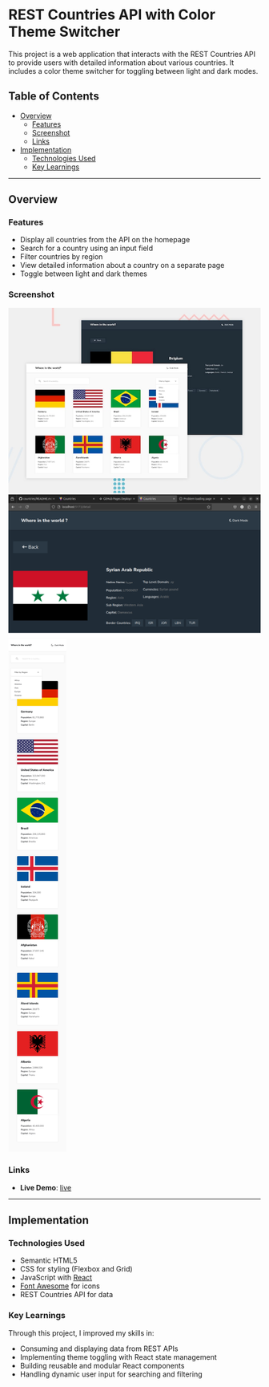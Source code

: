 # REST Countries API with Color Theme Switcher

This project is a web application that interacts with the REST Countries API to provide users with detailed information about various countries. It includes a color theme switcher for toggling between light and dark modes.

## Table of Contents

- [Overview](#overview)
  - [Features](#features)
  - [Screenshot](#screenshot)
  - [Links](#links)
- [Implementation](#implementation)
  - [Technologies Used](#technologies-used)
  - [Key Learnings](#key-learnings)

---

## Overview

### Features

- Display all countries from the API on the homepage
- Search for a country using an input field
- Filter countries by region
- View detailed information about a country on a separate page
- Toggle between light and dark themes

### Screenshot

![Project Screenshot](/design//desktop-preview.jpg)
![Detials Screenshot](/design//syaria-screenshots-det.png)
![mobile Screenshot](/design/mobile-design-home-light.jpg)


### Links

- **Live Demo**: [live](https://countries-mrfgb22fb-karim-husseins-projects.vercel.app/)

---

## Implementation

### Technologies Used

- Semantic HTML5
- CSS for styling (Flexbox and Grid)
- JavaScript with [React](https://reactjs.org/)
- [Font Awesome](https://fontawesome.com/) for icons
- REST Countries API for data

### Key Learnings

Through this project, I improved my skills in:

- Consuming and displaying data from REST APIs
- Implementing theme toggling with React state management
- Building reusable and modular React components
- Handling dynamic user input for searching and filtering


